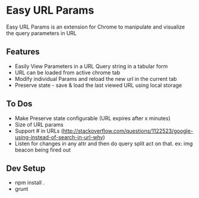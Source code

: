 Easy URL Params
===============

Easy URL Params is an extension for Chrome to manipulate and visualize the query parameters in URL

Features
---------
* Easily View Parameters in a URL Query string in a tabular form
* URL can be loaded from active chrome tab
* Modify individual Params and reload the new url in the current tab
* Preserve state - save & load the last viewed URL using local storage

To Dos
---------
* Make Preserve state configurable (URL expires after x minutes)
* Size of URL params
* Support # in URLs 
	(http://stackoverflow.com/questions/1122523/google-using-instead-of-search-in-url-why)
* Listen for changes in any attr and then do query split act on that.
	ex: img beacon being fired out


Dev Setup
---------
* npm install .
* grunt